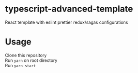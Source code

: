 # typescript-advanced-template
React template with eslint prettier redux/sagas configurations

# Usage
Clone this repository  
Run `yarn` on root directory  
Run `yarn start`
